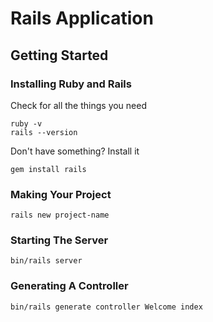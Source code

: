 # Rails Application

## Getting Started

### Installing Ruby and Rails
Check for all the things you need
```
ruby -v
rails --version
```

Don't have something? Install it
```
gem install rails
```

### Making Your Project
```
rails new project-name
```


### Starting The Server

```
bin/rails server
```

### Generating A Controller
```
bin/rails generate controller Welcome index
```
